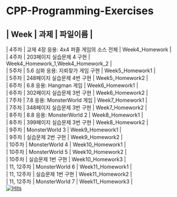 # CPP-Programming-Exercises
| Week | 과제 | 파일이름 |  
---------------------------
| 4주차 | 교재 4장 응용: 4x4 퍼즐 게임의 소스 전체 | Week4_Homework |  
| 4주차 | 203페이지 실습문제 4 구현 | Week4_Homework_1,Week4_Homework_2 |  
| 5주차 | 5.6 심화 응용: 지뢰찾가 게임 구현 | Week5_Homework1 |  
| 5주차 | 248페이지 실습문제 4번 구현 | Week5_Homework2 |  
| 6주차 | 6.8 응용: Hangman 게임 | Week6_Homework1 |  
| 6주차 | 302페이지 실습문제 3번 구현 | Week6_Homework2 |  
| 7주차 | 7.8 응용: MonsterWorld 게임 | Week7_Homework1 |  
| 7주차 | 348페이지 실습문제 3번 구현 | Week7_Homework2 |  
| 8주차 | 8.8 응용: MonsterWorld 2 | Week8_Homework1 |  
| 8주차 | 399페이지 실습문제 3번 구현 | Week8_Homework2 |  
| 9주차 | MonsterWorld 3 | Week9_Homework1 |  
| 9주차 | 실습문제 2번 구현 | Week9_Homework2 |  
| 10주차 | MonsterWorld 4 | Week10_Homework1 |  
| 10주차 | MonsterWorld 5 | Week10_Homework2 |  
| 10주차 | 실습문제 1번 구현 | Week10_Homework3 |  
| 11, 12주차 | MonsterWorld 6 | Week11_Homework1 |  
| 11, 12주차 | 실습문제 1번 구현 | Week11_Homework2 |  
| 11, 12주차 | MonsterWorld 7 |  Week11_Homework3 |  
[![Hits](https://hits.seeyoufarm.com/api/count/incr/badge.svg?url=https%3A%2F%2Fgithub.com%2FShinYurang%2FCPP-Programming-Exercises.git&count_bg=%2379C83D&title_bg=%23555555&icon=&icon_color=%23E7E7E7&title=hits&edge_flat=false)](https://hits.seeyoufarm.com)               
